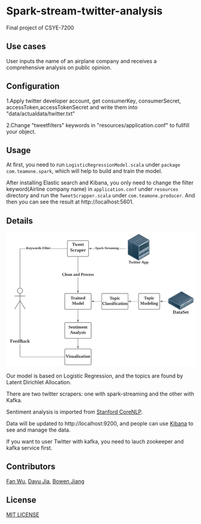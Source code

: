 Spark-stream-twitter-analysis
==============
Final project of CSYE-7200

Use cases
--------------------
User inputs the name of an airplane company and receives a comprehensive analysis on public opinion.

## Configuration

1.Apply twitter developer account, get consumerKey, consumerSecret, accessToken,accessTokenSecret  and write them into "data/actualdata/twitter.txt"

2.Change "tweetfilters" keywords in "resources/application.conf" to fullfill your object.

Usage
------------------
At first, you need to run `LogisticRegressionModel.scala` under `package com.teamone.spark`, which will help to build and train the model.

After installing Elastic search and Kibana, you only need to change the filter keyword(Airline company name) in `application.conf` under `resources` directory and run the `TweetScrapper.scala` under `com.teamone.producer`. And then you can see the result at http://localhost:5601.

Details
-------------------------------------
![](https://github.com/FanWu6/Spark-stream-twitter-analysis/blob/main/UseCases.png)

Our model is based on Logistic Regression, and the topics are found by Latent Dirichlet Allocation.

There are two twitter scrapers: one with spark-streaming and the other with Kafka.

Sentiment analysis is imported from [Stanford CoreNLP](https://stanfordnlp.github.io/CoreNLP/).

Data will be updated to http://localhost:9200, and people can use [Kibana](http://localhost:5601) to see and manage the data.

If you want to user Twitter with kafka, you need to lauch zookeeper and kafka service first.

Contributors
-----------------------------
[Fan Wu](https://github.com/FanWu6),
[Dayu Jia](https://github.com/Tutfa),
[Bowen Jiang](https://github.com/jiangcunyou)

License
----------------
[MIT LICENSE](../LICENSE)
